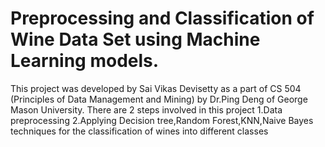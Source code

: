 # Preprocessing and Classification of Wine Data Set using Machine Learning models.
This project was developed by Sai Vikas Devisetty as a part of CS 504 (Principles of Data Management and Mining) by Dr.Ping Deng of George Mason University.
There are 2 steps involved in this project
1.Data preprocessing
2.Applying Decision tree,Random Forest,KNN,Naive Bayes techniques for the classification of wines into different classes
